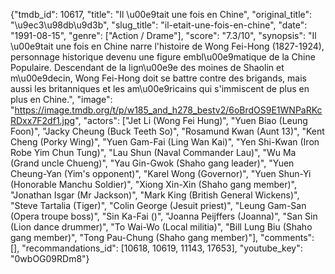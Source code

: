 {"tmdb_id": 10617, "title": "Il \u00e9tait une fois en Chine", "original_title": "\u9ec3\u98db\u9d3b", "slug_title": "il-etait-une-fois-en-chine", "date": "1991-08-15", "genre": ["Action / Drame"], "score": "7.3/10", "synopsis": "Il \u00e9tait une fois en Chine narre l'histoire de Wong Fei-Hong (1827-1924), personnage historique devenu une figure embl\u00e9matique de la Chine Populaire. Descendant de la lign\u00e9e des moines de Shaolin et m\u00e9decin, Wong Fei-Hong doit se battre contre des brigands, mais aussi les britanniques et les am\u00e9ricains qui s'immiscent de plus en plus en Chine.", "image": "https://image.tmdb.org/t/p/w185_and_h278_bestv2/6oBrdOS9E1WNPaRKcRDxx7F2df1.jpg", "actors": ["Jet Li (Wong Fei Hung)", "Yuen Biao (Leung Foon)", "Jacky Cheung (Buck Teeth So)", "Rosamund Kwan (Aunt 13)", "Kent Cheng (Porky Wing)", "Yuen Gam-Fai (Ling Wan Kai)", "Yen Shi-Kwan (Iron Robe Yim Chun Tung)", "Lau Shun (Naval Commander Lau)", "Wu Ma (Grand uncle Chueng)", "Yau Gin-Gwok (Shaho gang leader)", "Yuen Cheung-Yan (Yim's opponent)", "Karel Wong (Governor)", "Yuen Shun-Yi (Honorable Manchu Soldier)", "Xiong Xin-Xin (Shaho gang member)", "Jonathan Isgar (Mr Jackson)", "Mark King (British General Wickens)", "Steve Tartalia (Tiger)", "Colin George (Jesuit priest)", "Leung Gam-San (Opera troupe boss)", "Sin Ka-Fai ()", "Joanna Peijffers (Joanna)", "San Sin (Lion dance drummer)", "To Wai-Wo (Local militia)", "Bill Lung Biu (Shaho gang member)", "Tong Pau-Chung (Shaho gang member)"], "comments": [], "recommandations_id": [10618, 10619, 11143, 17653], "youtube_key": "0wbOG09RDm8"}